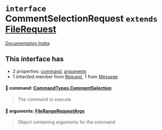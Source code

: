 # `interface` CommentSelectionRequest `extends` [FileRequest](../interface.FileRequest/README.md)

[Documentation Index](../README.md)

## This interface has

- 2 properties:
[command](#-command-commandtypescommentselection),
[arguments](#-arguments-filerangerequestargs)
- 1 inherited member from [Request](../interface.Request/README.md), 1 from [Message](../interface.Message/README.md)


#### 📄 command: [CommandTypes.CommentSelection](../enum.CommandTypes/README.md#commentselection--commentselection)

> The command to execute



#### 📄 arguments: [FileRangeRequestArgs](../interface.FileRangeRequestArgs/README.md)

> Object containing arguments for the command



